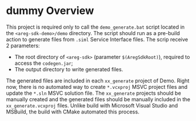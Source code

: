 # dummy Overview

This project is required only to call the `demo_generate.bat` script located in the `<areg-sdk-demo>/demo` directory. The script should run as a pre-build action to generate files from `.siml` Service Interface files. The scrip receive 2 parameters:
- The root directory of `<areg-sdk>` (parameter `$(AregSdkRoot)`), required to access the `codegen.jar`;
- The output directory to write generated files.

The generated files are included in each `xx_generate` project of Demo.
Right now, there is no automated way to create `*.vcxproj` MSVC project files and update the `*.sln` MSVC solution file. The `xx_generate` projects should be manually created and the generated files should be manually included in the `xx_generate.vcxproj` files. Unlike build with Microsoft Visual Studio and MSBuild, the build with CMake automated this process.
